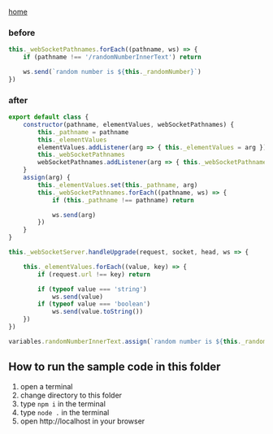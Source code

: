 [home](../README.md)

### before

```js
this._webSocketPathnames.forEach((pathname, ws) => {
    if (pathname !== '/randomNumberInnerText') return

    ws.send(`random number is ${this._randomNumber}`)
})
```

### after
```js
export default class {
    constructor(pathname, elementValues, webSocketPathnames) {
        this._pathname = pathname
        this._elementValues
        elementValues.addListener(arg => { this._elementValues = arg })
        this._webSocketPathnames
        webSocketPathnames.addListener(arg => { this._webSocketPathnames = arg })
    }
    assign(arg) {
        this._elementValues.set(this._pathname, arg)
        this._webSocketPathnames.forEach((pathname, ws) => {
            if (this._pathname !== pathname) return

            ws.send(arg)
        })
    }
}
```

```js
this._webSocketServer.handleUpgrade(request, socket, head, ws => {

    this._elementValues.forEach((value, key) => {
        if (request.url !== key) return

        if (typeof value === 'string')
            ws.send(value)
        if (typeof value === 'boolean')
            ws.send(value.toString())
    })
})
```

```js
variables.randomNumberInnerText.assign(`random number is ${this._randomNumber}`)
```

## How to run the sample code in this folder
1. open a terminal
1. change directory to this folder
1. type `npm i` in the terminal
1. type `node .` in the terminal
1. open http://localhost in your browser